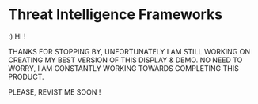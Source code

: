 # Threat Intelligence Frameworks

:)  HI !

THANKS FOR STOPPING BY, UNFORTUNATELY I AM STILL WORKING ON CREATING MY BEST VERSION OF THIS DISPLAY & DEMO.
NO NEED TO WORRY, I AM CONSTANTLY WORKING TOWARDS COMPLETING THIS PRODUCT.

PLEASE, REVIST ME SOON !
